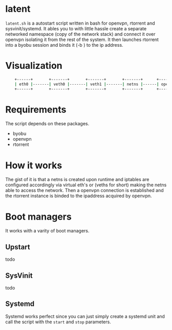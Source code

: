 # latent
`latent.sh` is a autostart script written in bash for openvpn, rtorrent and sysvinit/systemd. It ables you to with little hassle
create a separate networked namespace (copy of the network stack) and connect it over openvpn isolating it from the rest of
the system. It then launches rtorrent into a byobu session and binds it (-b <ipaddr>) to the ip address.

# Visualization
```bash
    +------+       +-------+       +-------+       +-------+      +---------+      +----------+
    | eth0 |-------| veth0 |-------| veth1 |-------| netns |------| openvpn |------| rtorrent |
    +------+       +-------+       +-------+       +-------+      +---------+      +----------+
```

# Requirements
The script depends on these packages.

* byobu
* openvpn
* rtorrent

# How it works
The gist of it is that a netns is created upon runtime and iptables are configured accordingly via virtual eth's or (veths for short) making the netns able to access the network.
Then a openvpn connection is established and the rtorrent instance is binded to the ipaddress acquired by openvpn.

# Boot managers
It works with a varity of boot managers. 

## Upstart
todo

## SysVinit
todo

## Systemd
Systemd works perfect since you can just simply create a systemd unit and call the script with the `start` and `stop` parameters.




